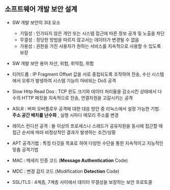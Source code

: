 ## 소프트웨어 개발 보안 설계
- SW 개발 보안의 3대 요소
  - 기밀성 : 인가되지 않은 개인 또는 시스템 접근에 따른 정보 공개 및 노출을 차단
  - 무결성 : 정당한 방법을 따르지 않고서는 데이터가 변경될 수 없음 
  - 가용성 : 권한을 가진 사용자가 원하는 서비스를 지속적으로 사용할 수 있도록 보장
- SW 개발 보안 용어 자산, 위협, 취약점, 위험

- 티어드롭 : IP Fragment Offset 값을 서로 중첩되도록 조작하여 전송, 수신 시스템에서 오류가 발생하여 시스템 기능이 마비되는 DoS 공격
- Slow Http Read Dos : TCP 윈도 크기와 데이터 처리율을 감소시킨 상태에서 다수의 HTTP 패킷을 지속적으로 전송, 연결자원을 고갈시키는 공격
- ASLR : 버퍼 오버플로우 공격에 대한 대응 방안 중 리눅스에서 설정 가능한 기법. __주소 공간 배치를 난수화__ , 실행 시마다 메모리 주소를 변경
- 레이스 컨디션 공격 : 둘 이상의 프로세스나 스레드가 공유자원을 동시에 접근할 때 접근 순서에 따라 비정상적인 결과가 발생하는 조건/상황
- APT 공격기법 : 특정 타깃을 목표로 하여 다양한 수단을 통한 지속적이고 지능적인 맞춤 공격기법
- MAC : 메세지 인증 코드 (__Message Authentication__ Code)
- MDC : 변경 감지 코드 (Modification __Detection__ Code)
- SSL/TLS : 4계층, 7계층 사이에서 데이터 무결성을 보장하는 보안 프로토콜

















